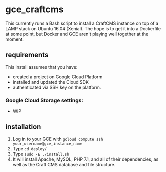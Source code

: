 # gce_craftcms
This currently runs a Bash script to install a CraftCMS instance on top of a LAMP stack on Ubuntu 16.04 (Xenial). The  hope is to get it into a Dockerfile at some point, but Docker and GCE aren't playing well together at the moment.

## requirements
This install assumes that you have: 

- created a project on Google Cloud Platform
- installed and updated the Cloud SDK 
- authenticated via SSH key on the platform.

### Google Cloud Storage settings:
- WIP

## installation ##
1. Log in to your GCE with `gcloud compute ssh your_username@gce_instance_name`
1. Type `cd deploy/`
1. Type `sudo -E ./install.sh`
1. It will install Apache, MySQL, PHP 7.1, and all of their dependencies, as well as the Craft CMS database and file structure.
